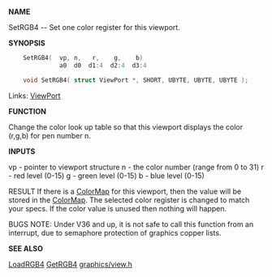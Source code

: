 
**NAME**

SetRGB4 -- Set one color register for this viewport.

**SYNOPSIS**

```c
    SetRGB4(  vp, n,   r,    g,    b)
              a0  d0  d1:4  d2:4  d3:4

    void SetRGB4( struct ViewPort *, SHORT, UBYTE, UBYTE, UBYTE );

```
Links: [ViewPort](_00B8) 

**FUNCTION**

Change the color look up table so that this viewport displays
the color (r,g,b) for pen number n.

**INPUTS**

vp - pointer to  viewport structure
n - the color number (range from 0 to 31)
r - red level (0-15)
g - green level (0-15)
b - blue level (0-15)

RESULT
If there is a [ColorMap](_00B8) for this viewport, then the value will
be stored in the [ColorMap](_00B8).
The selected color register is changed to match your specs.
If the color value is unused then nothing will happen.

BUGS
NOTE: Under V36 and up, it is not safe to call this function
from an interrupt, due to semaphore protection of graphics
copper lists.

**SEE ALSO**

[LoadRGB4](LoadRGB4) [GetRGB4](GetRGB4) [graphics/view.h](_00B8)
